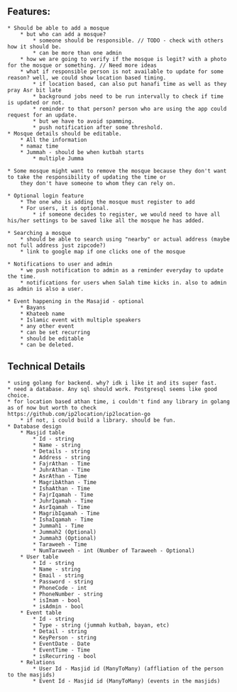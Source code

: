 ## Features:
    * Should be able to add a mosque
        * but who can add a mosque?
            * someone should be responsible. // TODO - check with others how it should be.
            * can be more than one admin
        * how we are going to verify if the mosque is legit? with a photo for the mosque or something. // Need more ideas
        * what if responsible person is not available to update for some reason? well, we could show location based timing.
            * if location based, can also put hanafi time as well as they pray Asr bit late 
            * background jobs need to be run intervally to check if time is updated or not.
            * reminder to that person? person who are using the app could request for an update. 
            * but we have to avoid spamming.
            * push notification after some threshold.
    * Mosque details should be editable.
        * All the information
        * namaz time
        * Jummah - should be when kutbah starts
            * multiple Jumma

    * Some mosque might want to remove the mosque because they don't want to take the responsibility of updating the time or
        they don't have someone to whom they can rely on.

    * Optional login feature
        * The one who is adding the mosque must register to add
        * For users, it is optional.
            * if someone decides to register, we would need to have all his/her settings to be saved like all the mosque he has added.

    * Searching a mosque
        * should be able to search using "nearby" or actual address (maybe not full address just zipcode?)
        * link to google map if one clicks one of the mosque
        
    * Notifications to user and admin
        * we push notification to admin as a reminder everyday to update the time.
        * notifications for users when Salah time kicks in. also to admin as admin is also a user.

    * Event happening in the Masajid - optional
        * Bayans
        * Khateeb name
        * Islamic event with multiple speakers
        * any other event
        * can be set recurring
        * should be editable
        * can be deleted.


## Technical Details
    * using golang for backend. why? idk i like it and its super fast.
    * need a database. Any sql should work. Postgresql seems like good choice. 
    * for location based athan time, i couldn't find any library in golang as of now but worth to check https://github.com/ip2location/ip2location-go
        * if not, i could build a library. should be fun.
    * Database design
        * Masjid table
            * Id - string
            * Name - string
            * Details - string 
            * Address - string
            * FajrAthan - Time
            * JuhrAthan - Time
            * AsrAthan - Time
            * MagribAthan - Time
            * IshaAthan - Time
            * FajrIqamah - Time
            * JuhrIqamah - Time
            * AsrIqamah - Time
            * MagribIqamah - Time
            * IshaIqamah - Time
            * Jummah1 - Time
            * Jummah2 (Optional)
            * Jummah3 (Optional)
            * Taraweeh - Time
            * NumTaraweeh - int (Number of Taraweeh - Optional)
        * User table
            * Id - string
            * Name - string
            * Email - string
            * Password - string
            * PhoneCode - int 
            * PhoneNumber - string
            * isImam - bool
            * isAdmin - bool
        * Event table
            * Id - string
            * Type - string (jummah kutbah, bayan, etc)
            * Detail - string
            * KeyPerson - string
            * EventDate - Date
            * EventTime - Time
            * isRecurring - bool
        * Relations
            * User Id - Masjid id (ManyToMany) (affliation of the person to the masjids)
            * Event Id - Masjid id (ManyToMany) (events in the masjids)
